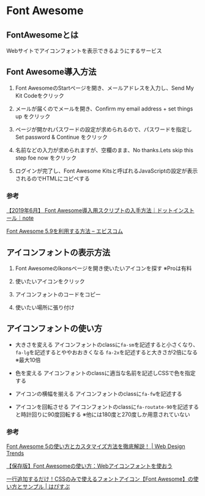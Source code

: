 # Font Awesome

## FontAwesomeとは

Webサイトでアイコンフォントを表示できるようにするサービス

## Font Awesome導入方法

1. Font AwesomeのStartページを開き、メールアドレスを入力し、Send My Kit Codeをクリック

2. メールが届くのでメールを開き、Confirm my email address + set things up をクリック

3. ページが開かれパスワードの設定が求められるので、パスワードを指定し Set password & Continue をクリック

4. 名前などの入力が求められますが、空欄のまま、No thanks.Lets skip this step foe now をクリック

5. ログインが完了し、Font Awesome Kitsと呼ばれるJavaScriptの設定が表示されるのでHTMLにコピペする

### 参考

[【2019年6月】 Font Awesome導入用スクリプトの入手方法｜ドットインストール｜note](https://note.mu/dotinstall/n/n92c4015946df)

[Font Awesome 5\.9を利用する方法 – エビスコム](https://ebisu.com/note/font-awesome-5-9/)

## アイコンフォントの表示方法

1. Font AwesomeのIkonsページを開き使いたいアイコンを探す ※Proは有料

2. 使いたいアイコンをクリック

3. アイコンフォントのコードをコピー

4. 使いたい場所に張り付け

## アイコンフォントの使い方

- 大きさを変える
アイコンフォントのclassに`fa-sm`を記述すると小さくなり、`fa-lg`を記述するとややおおきくなる `fa-2x`を記述すると大きさが2倍になる ※最大10倍
- 色を変える
アイコンフォントのclassに適当な名前を記述しCSSで色を指定する

- アイコンの横幅を揃える
アイコンフォントのclassに`fa-fw`を記述する

- アイコンを回転させる
アイコンフォントのclassに`fa-routate-90`を記述すると時計回りに90度回転する ※他には180度と270度しか用意されていない

### 参考

[Font Awesome 5の使い方とカスタマイズ方法を徹底解説！ \| Web Design Trends](https://webdesign-trends.net/entry/8351)

[【保存版】Font Awesomeの使い方：Webアイコンフォントを使おう](https://saruwakakun.com/html-css/basic/font-awesome)

[一行追加するだけ！CSSのみで使えるフォントアイコン【Font Awesome】の使い方とサンプル \| はぴすぷ](http://hapisupu.com/2015/08/css-font-icon-font-awesome/)